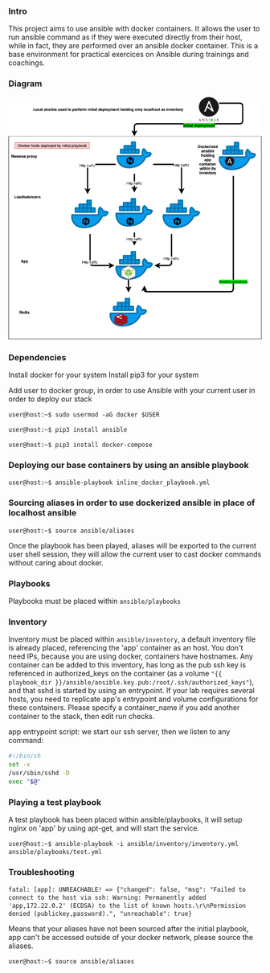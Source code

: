 ### Intro

This project aims to use ansible with docker containers. It allows the user to run ansible command as if they were executed directly from their host, while in fact, they are performed over an ansible docker container.
This is a base environment for practical exercices on Ansible during trainings and coachings.

### Diagram
![high level architecture](https://github.com/continuoustraining/ansible-base-env/blob/master/ansible.png?raw=true)

### Dependencies

Install docker for your system
Install pip3 for your system

Add user to docker group, in order to use Ansible with your current user in order to deploy our stack

```console
user@host:~$ sudo usermod -aG docker $USER
```

```console
user@host:~$ pip3 install ansible
```

```console
user@host:~$ pip3 install docker-compose
```

### Deploying our base containers by using an ansible playbook

```console
user@host:~$ ansible-playbook inline_docker_playbook.yml
```

### Sourcing aliases in order to use dockerized ansible in place of localhost ansible

```console
user@host:~$ source ansible/aliases
```

Once the playbook has been played, aliases will be exported to the current user shell session, they will allow the current user to cast docker commands without caring about docker.

### Playbooks

Playbooks must be placed within `ansible/playbooks`

### Inventory

Inventory must be placed within `ansible/inventory`, a default inventory file is already placed, referencing the 'app' container as an host. You don't need IPs, because you are using docker, containers have hostnames.
Any container can be added to this inventory, has long as the pub ssh key is referenced in authorized_keys on the container (as a volume `"{{ playbook_dir }}/ansible/ansible.key.pub:/root/.ssh/authorized_keys"`), and that sshd is started by using an entrypoint.
If your lab requires several hosts, you need to replicate app's entrypoint and volume configurations for these containers.
Please specify a container_name if you add another container to the stack, then edit run checks.

app entrypoint script: we start our ssh server, then we listen to any command:

```bash
#!/bin/sh
set -x
/usr/sbin/sshd -D
exec "$@"
```

### Playing a test playbook

A test playbook has been placed within ansible/playbooks, it will setup nginx on 'app' by using apt-get, and will start the service.

```console
user@host:~$ ansible-playbook -i ansible/inventory/inventory.yml  ansible/playbooks/test.yml
```

### Troubleshooting

```
fatal: [app]: UNREACHABLE! => {"changed": false, "msg": "Failed to connect to the host via ssh: Warning: Permanently added 'app,172.22.0.2' (ECDSA) to the list of known hosts.\r\nPermission denied (publickey,password).", "unreachable": true}
```
Means that your aliases have not been sourced after the initial playbook, app can't be accessed outside of your docker network, please source the aliases.

```console
user@host:~$ source ansible/aliases
```


